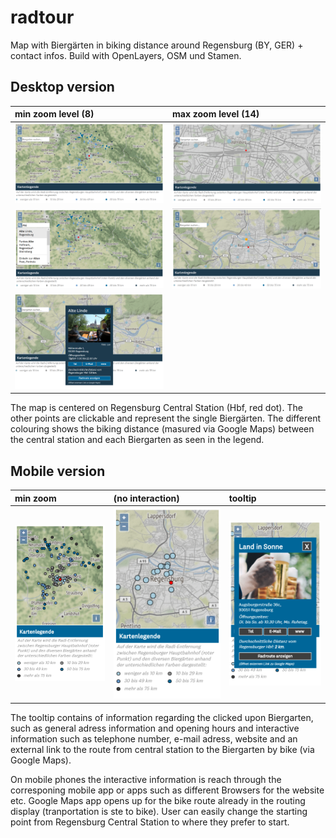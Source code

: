 # radtour
Map with Biergärten in biking distance around Regensburg (BY, GER) + contact infos. Build with OpenLayers, OSM und Stamen.

## Desktop version 

|min zoom level (8) | max zoom level (14) |
|:------------------|:--------------------|
| ![alt text](https://github.com/anneKoethke/radtour/blob/master/res/img/showcase_pngs/radtour_1_desktop.png "min zoom (8)") | ![alt text](https://github.com/anneKoethke/radtour/blob/master/res/img/showcase_pngs/radtour_2_desktop_max_zoom.png "max zoom (14)") |
| ![alt text](https://github.com/anneKoethke/radtour/blob/master/res/img/showcase_pngs/radtour_3_desktop_searching.png "searching") | ![alt text](https://github.com/anneKoethke/radtour/blob/master/res/img/showcase_pngs/radtour_4_desktop_selected_after_search.png "selected after search") |
| ![alt text](https://github.com/anneKoethke/radtour/blob/master/res/img/showcase_pngs/radtour_5_desktop_tooltip.png "tooltip on Desktop") |  |

The map is centered on Regensburg Central Station (Hbf, red dot). The other points are clickable and represent the single Biergärten. The different colouring shows the biking distance (masured via Google Maps) between the central station and each Biergarten as seen in the legend.
  

## Mobile version

| min zoom | (no interaction)  | tooltip  |
|:----------|:------------------|:---------|
| ![alt text](https://github.com/anneKoethke/radtour/blob/master/res/img/showcase_pngs/radtour_6_mobile_min_zoom.png "min zoom") | ![alt text](https://github.com/anneKoethke/radtour/blob/master/res/img/showcase_pngs/radtour_4_mobile.png "no interaction") |  ![alt text](https://github.com/anneKoethke/radtour/blob/master/res/img/showcase_pngs/radtour_5_mobile_tooltip.png "tooltip") |

The tooltip contains of information regarding the clicked upon Biergarten, such as general adress information and opening hours and interactive information such as telephone number, e-mail adress, website and an external link to the route from central station to the Biergarten by bike (via Google Maps).

On mobile phones the interactive information is reach through the corresponing mobile app or apps such as different Browsers for the website etc. Google Maps app opens up for the bike route already in the routing display (tranportation is ste to bike). User can easily change the starting point from Regensburg Central Station to where they prefer to start.
